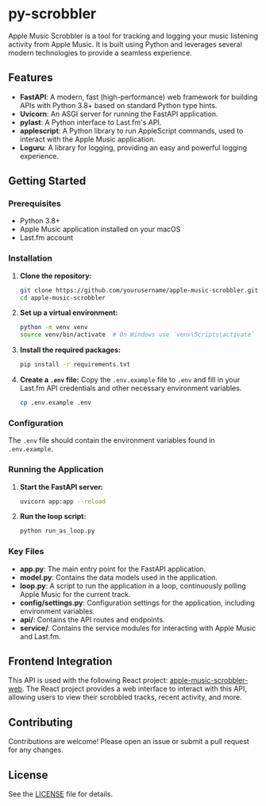 # py-scrobbler

Apple Music Scrobbler is a tool for tracking and logging your music listening activity from Apple Music. It is built using Python and leverages several modern technologies to provide a seamless experience.



## Features

- **FastAPI**: A modern, fast (high-performance) web framework for building APIs with Python 3.8+ based on standard Python type hints.
- **Uvicorn**: An ASGI server for running the FastAPI application.
- **pylast**: A Python interface to Last.fm's API.
- **applescript**: A Python library to run AppleScript commands, used to interact with the Apple Music application.
- **Loguru**: A library for logging, providing an easy and powerful logging experience.

## Getting Started

### Prerequisites

- Python 3.8+
- Apple Music application installed on your macOS
- Last.fm account

### Installation

1. **Clone the repository:**
    ```sh
    git clone https://github.com/yourusername/apple-music-scrobbler.git
    cd apple-music-scrobbler
    ```

2. **Set up a virtual environment:**
    ```sh
    python -m venv venv
    source venv/bin/activate  # On Windows use `venv\Scripts\activate`
    ```

3. **Install the required packages:**
    ```sh
    pip install -r requirements.txt
    ```

4. **Create a `.env` file:**
   Copy the `.env.example` file to `.env` and fill in your Last.fm API credentials and other necessary environment variables.
    ```sh
    cp .env.example .env
    ```

### Configuration

The `.env` file should contain the environment variables found in `.env.example`.

### Running the Application

1. **Start the FastAPI server:**
    ```sh
    uvicorn app:app --reload
    ```

2. **Run the loop script:**
    ```sh
    python run_as_loop.py
    ```

### Key Files

- **app.py**: The main entry point for the FastAPI application.
- **model.py**: Contains the data models used in the application.
- **loop.py**: A script to run the application in a loop, continuously polling Apple Music for the current track.
- **config/settings.py**: Configuration settings for the application, including environment variables.
- **api/**: Contains the API routes and endpoints.
- **service/**: Contains the service modules for interacting with Apple Music and Last.fm.

## Frontend Integration

This API is used with the following React project: [apple-music-scrobbler-web](https://github.com/alex-dulac/apple-music-scrobbler-web). 
The React project provides a web interface to interact with this API, allowing users to view their scrobbled tracks, recent activity, and more.

## Contributing

Contributions are welcome! Please open an issue or submit a pull request for any changes.

## License

See the [LICENSE](LICENSE.txt) file for details.